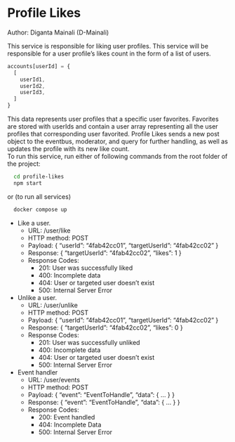 # Profile Likes #

Author: Diganta Mainali (D-Mainali)

This service is responsible for liking  user profiles. This service will be responsible for a user profile’s likes count in the form of a list of users.
```js
accounts[userId] = {
  [
    userId1, 
    userId2, 
    userId3,
  ] 
}
```
This data represents user profiles that a specific user favorites. Favorites are stored with userIds and contain a user array representing all the user profiles that corresponding user favorited.
Profile Likes sends a new post object to the eventbus, moderator, and query for further handling, as well as updates the profile with its new like count.  
To run this service, run either of following commands from the root folder of the project:
```sh
  cd profile-likes
  npm start
```
or (to run all services)
```sh
  docker compose up
```

- Like a user.
    - URL: /user/like
    - HTTP method: POST
    - Payload: { “userId”: “4fab42cc01”, “targetUserId”: “4fab42cc02” }
    - Response: { “targetUserId”: “4fab42cc02”, “likes”: 1 }
    - Response Codes:
      - 201: User was successfully liked
      - 400: Incomplete data
      - 404: User or targeted user doesn’t exist
      - 500: Internal Server Error
- Unlike a user.
    - URL: /user/unlike
    - HTTP method: POST
    - Payload:  { “userId”: “4fab42cc01”, “targetUserId”: “4fab42cc02” }
    - Response: { “targetUserId”: “4fab42cc02”, “likes”: 0 }
    - Response Codes:
      - 201: User was successfully unliked
      - 400: Incomplete data
      - 404: User or targeted user doesn’t exist
      - 500: Internal Server Error
- Event handler
  - URL: /user/events
  - HTTP method: POST
  - Payload: { “event”: “EventToHandle”, “data”: { … } }
  - Response: { “event”: “EventToHandle”, “data”: { ... } }
  - Response Codes:
      - 200: Event handled
      - 404: Incomplete Data
      - 500: Internal Server Error
